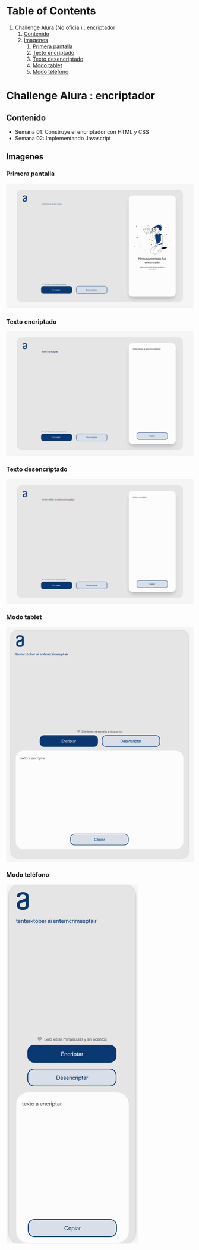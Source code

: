 
# Table of Contents

1.  [Challenge Alura (No oficial) : encriptador](#org90dc380)
    1.  [Contenido](#org761b774)
    2.  [Imagenes](#org9d2f7bc)
        1.  [Primera pantalla](#orgf4797a9)
        2.  [Texto encriptado](#org1e66245)
        3.  [Texto desencriptado](#org49a37ef)
        4.  [Modo tablet](#orgc516f03)
        5.  [Modo teléfono](#orgb0b099d)


<a id="org90dc380"></a>

# Challenge Alura : encriptador


<a id="org761b774"></a>

## Contenido

-   Semana 01: Construye el encriptador con HTML y CSS
-   Semana 02: Implementando Javascript


<a id="org9d2f7bc"></a>

## Imagenes


<a id="orgf4797a9"></a>

### Primera pantalla

![img](./assets/1.png)


<a id="org1e66245"></a>

### Texto encriptado

![img](./assets/2.png)


<a id="org49a37ef"></a>

### Texto desencriptado

![img](./assets/3.png)


<a id="orgc516f03"></a>

### Modo tablet

![img](./assets/4.png)


<a id="orgb0b099d"></a>

### Modo teléfono

![img](./assets/5.png)

